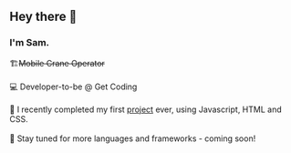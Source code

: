 

<h2>Hey there 👋</h2>
<h3>I'm Sam.</h3>
<P> 🏗️<s>Mobile Crane Operator</s><br>  
<br>💻 Developer-to-be @ Get Coding<br>
<br>👶 I recently completed my first <a href="https://samtessier.github.io/Maintenance-Planner/">project</a> ever, using Javascript, HTML and CSS. <br>
<br>📖 Stay tuned for more languages and frameworks - coming soon!</p>

